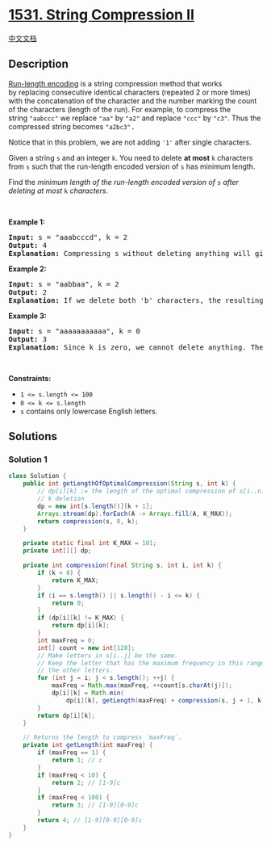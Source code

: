 # [1531. String Compression II](https://leetcode.com/problems/string-compression-ii)

[中文文档](/solution/1500-1599/1531.String%20Compression%20II/README.md)

<!-- tags:String,Dynamic Programming -->

<!-- difficulty:Hard -->

## Description

<p><a href="http://en.wikipedia.org/wiki/Run-length_encoding">Run-length encoding</a> is a string compression method that works by&nbsp;replacing consecutive identical characters (repeated 2 or more times) with the concatenation of the character and the number marking the count of the characters (length of the run). For example, to compress the string&nbsp;<code>&quot;aabccc&quot;</code>&nbsp;we replace <font face="monospace"><code>&quot;aa&quot;</code></font>&nbsp;by&nbsp;<font face="monospace"><code>&quot;a2&quot;</code></font>&nbsp;and replace <font face="monospace"><code>&quot;ccc&quot;</code></font>&nbsp;by&nbsp;<font face="monospace"><code>&quot;c3&quot;</code></font>. Thus the compressed string becomes <font face="monospace"><code>&quot;a2bc3&quot;</code>.</font></p>

<p>Notice that in this problem, we are not adding&nbsp;<code>&#39;1&#39;</code>&nbsp;after single characters.</p>

<p>Given a&nbsp;string <code>s</code>&nbsp;and an integer <code>k</code>. You need to delete <strong>at most</strong>&nbsp;<code>k</code> characters from&nbsp;<code>s</code>&nbsp;such that the run-length encoded version of <code>s</code>&nbsp;has minimum length.</p>

<p>Find the <em>minimum length of the run-length encoded&nbsp;version of </em><code>s</code><em> after deleting at most </em><code>k</code><em> characters</em>.</p>

<p>&nbsp;</p>
<p><strong class="example">Example 1:</strong></p>

<pre>
<strong>Input:</strong> s = &quot;aaabcccd&quot;, k = 2
<strong>Output:</strong> 4
<b>Explanation: </b>Compressing s without deleting anything will give us &quot;a3bc3d&quot; of length 6. Deleting any of the characters &#39;a&#39; or &#39;c&#39; would at most decrease the length of the compressed string to 5, for instance delete 2 &#39;a&#39; then we will have s = &quot;abcccd&quot; which compressed is abc3d. Therefore, the optimal way is to delete &#39;b&#39; and &#39;d&#39;, then the compressed version of s will be &quot;a3c3&quot; of length 4.</pre>

<p><strong class="example">Example 2:</strong></p>

<pre>
<strong>Input:</strong> s = &quot;aabbaa&quot;, k = 2
<strong>Output:</strong> 2
<b>Explanation: </b>If we delete both &#39;b&#39; characters, the resulting compressed string would be &quot;a4&quot; of length 2.
</pre>

<p><strong class="example">Example 3:</strong></p>

<pre>
<strong>Input:</strong> s = &quot;aaaaaaaaaaa&quot;, k = 0
<strong>Output:</strong> 3
<strong>Explanation: </strong>Since k is zero, we cannot delete anything. The compressed string is &quot;a11&quot; of length 3.
</pre>

<p>&nbsp;</p>
<p><strong>Constraints:</strong></p>

<ul>
	<li><code>1 &lt;= s.length &lt;= 100</code></li>
	<li><code>0 &lt;= k &lt;= s.length</code></li>
	<li><code>s</code> contains only lowercase English letters.</li>
</ul>

## Solutions

### Solution 1

<!-- tabs:start -->

```java
class Solution {
    public int getLengthOfOptimalCompression(String s, int k) {
        // dp[i][k] := the length of the optimal compression of s[i..n) with at most
        // k deletion
        dp = new int[s.length()][k + 1];
        Arrays.stream(dp).forEach(A -> Arrays.fill(A, K_MAX));
        return compression(s, 0, k);
    }

    private static final int K_MAX = 101;
    private int[][] dp;

    private int compression(final String s, int i, int k) {
        if (k < 0) {
            return K_MAX;
        }
        if (i == s.length() || s.length() - i <= k) {
            return 0;
        }
        if (dp[i][k] != K_MAX) {
            return dp[i][k];
        }
        int maxFreq = 0;
        int[] count = new int[128];
        // Make letters in s[i..j] be the same.
        // Keep the letter that has the maximum frequency in this range and remove
        // the other letters.
        for (int j = i; j < s.length(); ++j) {
            maxFreq = Math.max(maxFreq, ++count[s.charAt(j)]);
            dp[i][k] = Math.min(
                dp[i][k], getLength(maxFreq) + compression(s, j + 1, k - (j - i + 1 - maxFreq)));
        }
        return dp[i][k];
    }

    // Returns the length to compress `maxFreq`.
    private int getLength(int maxFreq) {
        if (maxFreq == 1) {
            return 1; // c
        }
        if (maxFreq < 10) {
            return 2; // [1-9]c
        }
        if (maxFreq < 100) {
            return 3; // [1-9][0-9]c
        }
        return 4; // [1-9][0-9][0-9]c
    }
}
```

<!-- tabs:end -->

<!-- end -->
